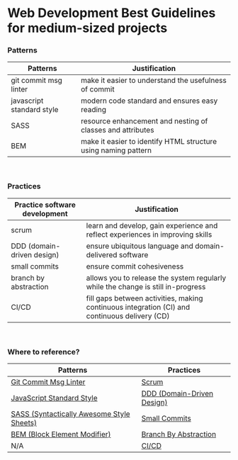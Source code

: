 # Web Development Best Guidelines for medium-sized projects

### Patterns

Patterns                  | Justification
------------------------- | ---------------------------------------------------------------
git commit msg linter     | make it easier to understand the usefulness of commit
javascript standard style | modern code standard and ensures easy reading
SASS                      | resource enhancement and nesting of classes and attributes
BEM                       | make it easier to identify HTML structure using naming pattern
<br>

### Practices

Practice software development | Justification
----------------------------- | ---------------------------------------------------------------------------------------------
scrum                         | learn and develop, gain experience and reflect experiences in improving skills
DDD (domain-driven design)    | ensure ubiquitous language and domain-delivered software
small commits                 | ensure commit cohesiveness
branch by abstraction         | allows you to release the system regularly while the change is still in-progress
CI/CD                         | fill gaps between activities, making continuous integration (CI) and continuous delivery (CD)
<br>

### Where to reference?

Patterns                                                                       | Practices
------------------------------------------------------------------------------ | --------------------------------------------------------------------------------------------------
[Git Commit Msg Linter](https://github.com/legend80s/commit-msg-linter#readme) | [Scrum](https://www.scrum.org/about)
[JavaScript Standard Style](https://standardjs.com/)                           | [DDD (Domain-Driven Design)](https://domaindrivendesign.org/category/domain-driven-design/)
[SASS (Syntactically Awesome Style Sheets)](https://sass-lang.com/)            | [Small Commits](https://betterprogramming.pub/why-you-should-write-small-git-commits-c9a042737aa6)
[BEM (Block Element Modifier)](http://getbem.com/naming/)                      | [Branch By Abstraction](https://martinfowler.com/bliki/BranchByAbstraction.html)
N/A                                                                            | [CI/CD](https://docs.gitlab.com/ee/ci/)
